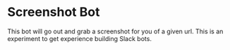 # Screenshot Bot
This bot will go out and grab a screenshot for you of a given url.  This is an experiment to get experience building Slack bots.

